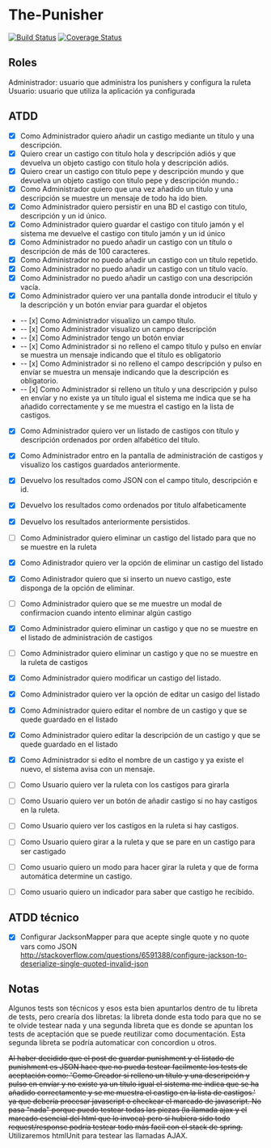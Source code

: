 The-Punisher
============
[![Build Status](https://travis-ci.org/Upplication/The-Punisher.svg?branch=jarnaiz)](https://travis-ci.org/Upplication/The-Punisher) [![Coverage Status](https://coveralls.io/repos/Upplication/The-Punisher/badge.png?branch=jarnaiz)](https://coveralls.io/r/Upplication/The-Punisher?branch=jarnaiz)

## Roles

Administrador: usuario que administra los punishers y configura la ruleta
Usuario: usuario que utiliza la aplicación ya configurada 

## ATDD

- [x] Como Administrador quiero añadir un castigo mediante un título y una descripción.
 - [x] Quiero crear un castigo con titulo hola y descripción adiós y que devuelva un objeto castigo con titulo hola y descripción adiós.
 - [x] Quiero crear un castigo con titulo pepe y descripción mundo y que devuelva un objeto castigo con titulo pepe y descripción mundo.:
 - [x] Como Administrador quiero que una vez añadido un titulo y una descripción se muestre un mensaje de todo ha ido bien.
 - [x] Como Administrador quiero persistir en una BD el castigo con titulo, descripción y un id único.
 - [x] Como Administrador quiero guardar el castigo con titulo jamón y el sistema me devuelve el castigo con titulo jamón y un id único
 - [x] Como Administrador no puedo añadir un castigo con un título o descripción de más de 100 caracteres.
 - [x] Como Administrador no puedo añadir un castigo con un título repetido.
 - [x] Como Administrador no puedo añadir un castigo con un título vacío.
 - [x] Como Administrador no puedo añadir un castigo con una descripción vacía.
 - [x] Como Administrador quiero ver una pantalla donde introducir el título y la descripción y un botón enviar para guardar el objetos
 - -- [x] Como Administrador visualizo un campo título.
 - -- [x] Como Administrador visualizo un campo descripción
 - -- [x] Como Administrador tengo un botón enviar
 - -- [x] Como Administrador si no relleno el campo título y pulso en envíar se muestra un mensaje indicando que el título es obligatorio
 - -- [x] Como Administrador si no relleno el campo descripción y pulso en envíar se muestra un mensaje indicando que la descripción es obligatorio.
 - -- [x] Como Administrador si relleno un título y una descripción y pulso en envíar y no existe ya un título igual el sistema me indica que se ha añadido correctamente y se me muestra el castigo en la lista de castigos.
- [x] Como Administrador quiero ver un listado de castigos con título y descripción ordenados por orden alfabético del título.
 - [x] Como Administrador entro en la pantalla de administración de castigos y visualizo los castigos guardados anteriormente.
 - [x] Devuelvo los resultados como JSON con el campo titulo, descripción e id.
 - [x] Devuelvo los resultados como ordenados por titulo alfabeticamente
 - [x] Devuelvo los resultados anteriormente persistidos.
- [ ] Como Administrador quiero eliminar un castigo del listado para que no se muestre en la ruleta
 - [x] Como Adinistrador quiero ver la opción de eliminar un castigo del listado
 - [x] Como Adinistrador quiero que si inserto un nuevo castigo, este disponga de la opción de eliminar.
 - [ ] Como Administrador quiero que se me muestre un modal de confirmacion cuando intento eliminar algún castigo
 - [x] Como Administrador quiero eliminar un castigo y que no se muestre en el listado de administración de castigos
 - [ ] Como Administrador quiero eliminar un castigo y que no se muestre en la ruleta de castigos
- [x] Como Administrador quiero modificar un castigo del listado.
 - [x] Como Administrador quiero ver la opción de editar un casigo del listado
 - [x] Como Administrador quiero editar el nombre de un castigo y que se quede guardado en el listado
 - [x] Como Administrador quiero editar la descripción de un castigo y que se quede guardado en el listado
 - [x] Como Administrador si edito el nombre de un castigo y ya existe el nuevo, el sistema avisa con un mensaje.
    
- [ ] Como Usuario quiero ver la ruleta con los castigos para girarla
 - [ ] Como Usuario quiero ver un botón de añadir castigo si no hay castigos en la ruleta.
 - [ ] Como Usuario quiero ver los castigos en la ruleta si hay castigos.
- [ ] Como Usuario quiero girar a la ruleta y que se pare en un castigo para ser castigado
 - [ ] Como usuario quiero un modo para hacer girar la ruleta y que de forma automática determine un castigo.
 - [ ] Como usuario quiero un indicador para saber que castigo he recibido.

## ATDD técnico

- [x] Configurar JacksonMapper para que acepte single quote y no quote vars como JSON http://stackoverflow.com/questions/6591388/configure-jackson-to-deserialize-single-quoted-invalid-json


## Notas

Algunos tests son técnicos y esos esta bien apuntarlos dentro de tu libreta de tests, pero crearía dos libretas: la libreta donde esta todo para que no se te olvide testear nada y una segunda libreta que es donde se apuntan los tests de aceptación que se puede reutilizar como documentación. Esta segunda libreta se podría automaticar con concordion u otros.

~~Al haber decidido que el post de guardar punishment y el listado de punishment es JSON hace que no pueda testear facilmente los tests de aceptación como: 'Como Creador si relleno un título y una descripción y pulso en envíar y no existe ya un título igual el sistema me indica que se ha añadido correctamente y se me muestra el castigo en la lista de castigos.' ya que debería procesar javascript o checkear el marcado de javascript. No pasa "nada" porque puedo testear todas las piezas (la llamada ajax y el marcado esencial del html que lo invoca) pero si hubiera sido todo request/response podría testear todo más facil con el stack de spring.~~
Utilizaremos htmlUnit para testear las llamadas AJAX.
